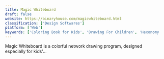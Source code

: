 ```yaml
---
title: Magic Whiteboard
draft: false 
website: https://binaryhouse.com/magicwhiteboard.html
classification: ['Design Softwares']
platform: ['Web']
keywords: ['Coloring Book for Kids', 'Drawing For Children', 'Hexonomy', 'Kid Pix', 'Kids Coloring Book', 'Splash of Fun Coloring Game', 'The MagicBook', 'Tux Paint', 'WeColor Christmas', 'childsplay']
---
```

Magic Whiteboard is a colorful network drawing program, designed especially for kids'...